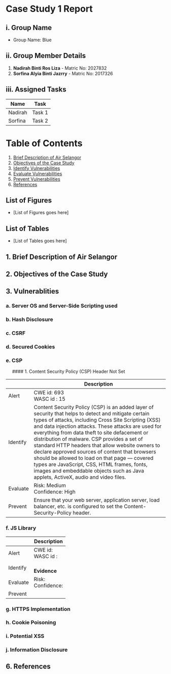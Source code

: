 # Case Study 1 Report

## i. Group Name
- Group Name: Blue

## ii. Group Member Details
1. **Nadirah Binti Ros Liza** - Matric No: 2027832
2. **Sorfina Alyia Binti Jazrry** - Matric No: 2017326

## iii. Assigned Tasks

| Name           | Task                 |
|----------------|----------------------|
| Nadirah        | Task 1               |
| Sorfina        | Task 2               |

# Table of Contents

1. [Brief Description of Air Selangor](#brief)
2. [Objectives of the Case Study](#objective)
3. [Identify Vulnerabilities](#identify)
4. [Evaluate Vulnerabilities](#evaluate)
5. [Prevent Vulnerabilities](#prevent)
6. [References](#reference)

## List of Figures
- [List of Figures goes here]

## List of Tables
- [List of Tables goes here]



## 1. Brief Description of Air Selangor <a id="brief"></a>

## 2. Objectives of the Case Study <a id="objective"></a>

## 3. Vulnerablities <a id="vuln"></a>
### a. Server OS and Server-Side Scripting used<a id="server"></a>
### b. Hash Disclosure <a id="hash"></a>
### c. CSRF <a id="csrf"></a>
### d. Secured Cookies <a id="securedcookie"></a>
### e. CSP <a id="csp"></a>
<div style="margin-left: 20px;">
#### 1. Content Security Policy (CSP) Header Not Set </div>

|    	| Description      	|
|----------	|----------------------------------	|
| Alert    	| CWE id: 693<br>WASC id : 15      	|
| Identify 	| Content Security Policy (CSP) is an added layer of security that helps to detect and mitigate certain types of attacks, including Cross Site Scripting (XSS) and data injection attacks. These attacks are used for everything from data theft to site defacement or distribution of malware. CSP provides a set of standard HTTP headers that allow website owners to declare approved sources of content that browsers should be allowed to load on that page — covered types are JavaScript, CSS, HTML frames, fonts, images and embeddable objects such as Java applets, ActiveX, audio and video files. 	|
| Evaluate 	| Risk: Medium <br> Confidence: High                    	|
| Prevent  	| Ensure that your web server, application server, load balancer, etc. is configured to set the Content-Security-Policy header. |
### f. JS Library <a id="js"></a>
|    	| Description      	|
|----------	|----------------------------------	|
| Alert    	| CWE id: <br>WASC id :       	|
| Identify 	|  	<br>**Evidence** <br> |
| Evaluate 	| Risk:  <br> Confidence:         	|
| Prevent  	|  |

### g. HTTPS Implementation <a id="https"></a>

### h. Cookie Poisoning <a id="cookiepoison"></a>
### i. Potential XSS <a id="xss"></a>
### j. Information Disclosure <a id="info"></a>

## 6. References <a id="reference"></a>
